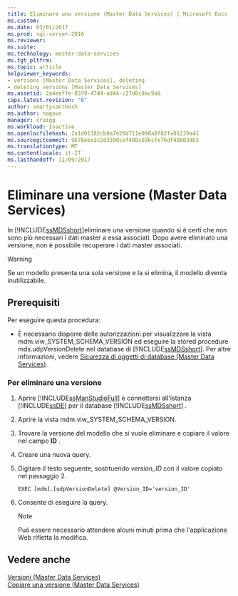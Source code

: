 ```yaml
---
title: Eliminare una versione (Master Data Services) | Microsoft Docs
ms.custom: 
ms.date: 03/01/2017
ms.prod: sql-server-2016
ms.reviewer: 
ms.suite: 
ms.technology: master-data-services
ms.tgt_pltfrm: 
ms.topic: article
helpviewer_keywords:
- versions [Master Data Services], deleting
- deleting versions [Master Data Services]
ms.assetid: 2a4eeffe-8379-4744-ad44-c27d8c8ac9a8
caps.latest.revision: "6"
author: smartysanthosh
ms.author: nagavo
manager: craigg
ms.workload: Inactive
ms.openlocfilehash: 2a1d01182cb0a7e28d711e090a8f82fa01239a41
ms.sourcegitcommit: 9678eba3c2d3100cef408c69bcfe76df49803d63
ms.translationtype: MT
ms.contentlocale: it-IT
ms.lasthandoff: 11/09/2017
---
```

# <a name="delete-a-version-master-data-services"></a>Eliminare una versione (Master Data Services)
  In [!INCLUDE[ssMDSshort](../includes/ssmdsshort-md.md)]eliminare una versione quando si è certi che non sono più necessari i dati master a essa associati. Dopo avere eliminato una versione, non è possibile recuperare i dati master associati.  
  
> [!WARNING]  
>  Se un modello presenta una sola versione e la si elimina, il modello diventa inutilizzabile.  
  
## <a name="prerequisites"></a>Prerequisiti  
 Per eseguire questa procedura:  
  
-   È necessario disporre delle autorizzazioni per visualizzare la vista mdm.viw_SYSTEM_SCHEMA_VERSION ed eseguire la stored procedure mds.udpVersionDelete nel database di [!INCLUDE[ssMDSshort](../includes/ssmdsshort-md.md)]. Per altre informazioni, vedere [Sicurezza di oggetti di database &#40;Master Data Services&#41;](../master-data-services/database-object-security-master-data-services.md).  
  
### <a name="to-delete-a-version"></a>Per eliminare una versione  
  
1.  Aprire [!INCLUDE[ssManStudioFull](../includes/ssmanstudiofull-md.md)] e connettersi all'istanza [!INCLUDE[ssDE](../includes/ssde-md.md)] per il database [!INCLUDE[ssMDSshort](../includes/ssmdsshort-md.md)] .  
  
2.  Aprire la vista mdm.viw_SYSTEM_SCHEMA_VERSION.  
  
3.  Trovare la versione del modello che si vuole eliminare e copiare il valore nel campo **ID** .  
  
4.  Creare una nuova query.  
  
5.  Digitare il testo seguente, sostituendo *version_ID* con il valore copiato nel passaggio 2.  
  
    ```  
    EXEC [mdm].[udpVersionDelete] @Version_ID='version_ID'  
    ```  
  
6.  Consente di eseguire la query.  
  
    > [!NOTE]  
    >  Può essere necessario attendere alcuni minuti prima che l'applicazione Web rifletta la modifica.  
  
## <a name="see-also"></a>Vedere anche  
 [Versioni &#40;Master Data Services&#41;](../master-data-services/versions-master-data-services.md)   
 [Copiare una versione &#40;Master Data Services&#41;](../master-data-services/copy-a-version-master-data-services.md)  
  
  
